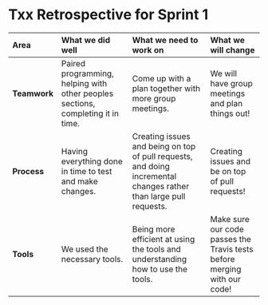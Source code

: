 # Txx Retrospective for Sprint 1

Area | What we did well | What we need to work on | What we will change
:--- | :------- | :--------- | :---------------------
**Teamwork** | Paired programming, helping with other peoples sections, completing it in time. | Come up with a plan together with more group meetings. | We will have group meetings and plan things out!
**Process** | Having everything done in time to test and make changes. | Creating issues and being on top of pull requests, and doing incremental changes rather than large pull requests. | Creating issues and be on top of pull requests!
**Tools** | We used the necessary tools. | Being more efficient at using the tools and understanding how to use the tools.| Make sure our code passes the Travis tests before merging with our code!

